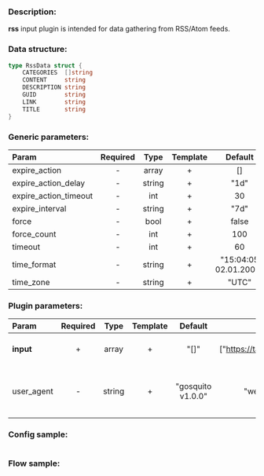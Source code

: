 ### Description:

**rss** input plugin is intended for data gathering from RSS/Atom feeds.

### Data structure:

```go
type RssData struct {
	CATEGORIES  []string
	CONTENT     string
	DESCRIPTION string
	GUID        string
	LINK        string
	TITLE       string
}
```

### Generic parameters:

| Param                 | Required |  Type  | Template |        Default        |
|:----------------------|:--------:|:------:|:--------:|:---------------------:|
| expire_action         |    -     | array  |    +     |          []           |
| expire_action_delay   |    -     | string |    +     |         "1d"          |
| expire_action_timeout |    -     |  int   |    +     |          30           |
| expire_interval       |    -     | string |    +     |         "7d"          |
| force                 |    -     |  bool  |    +     |         false         |
| force_count           |    -     |  int   |    +     |          100          |
| timeout               |    -     |  int   |    +     |          60           |
| time_format           |    -     | string |    +     | "15:04:05 02.01.2006" |
| time_zone             |    -     | string |    +     |         "UTC"         |


### Plugin parameters:

| Param      | Required |  Type  | Template |      Default      |            Example             | Description                          |
|:-----------|:--------:|:------:|:--------:|:-----------------:|:------------------------------:|:-------------------------------------|
| **input**  |    +     | array  |    +     |       "[]"        | ["https://tass.ru/rss/v2.xml"] | Array of RSS/Atom feeds              |
| user_agent |    -     | string |    +     | "gosquito v1.0.0" |         "webchela 1.0"         | Custom User-Agent for HTTP requests |


### Config sample:

```toml

```

### Flow sample:

```yaml
```

